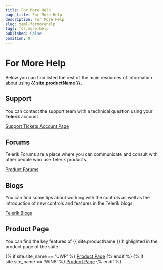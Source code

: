 ```yaml
---
title: For More Help
page_title: For More Help
description: For More Help
slug: xaml-formorehelp
tags: for,more,help
published: False
position: 8
---
```


# For More Help

Below you can find listed the rest of the main resources of information about using **{{ site.productName }}**.

## Support

You can contact the support team with a technical question using your **Telerik** account.

[Support Tickets Account Page](https://www.telerik.com/account/support-tickets)

## Forums

Telerik Forums are a place where you can communicate and consult with other people who use Telerik products.

[Product Forums](http://www.telerik.com/community/forums.aspx)

## Blogs

You can find some tips about working with the controls as well as the introduction of new controls and features in the Telerik blogs.

[Telerik Blogs](http://www.telerik.com/blogs)

## Product Page

You can find the key features of {{ site.productName }} highlighted in the product page of the suite.

{% if site.site_name == 'UWP' %}
[Product Page](http://www.telerik.com/universal-windows-platform-ui)
{% endif %}
{% if site.site_name == 'WIN8' %}
[Product Page](http://www.telerik.com/windows-universal-ui)
{% endif %}